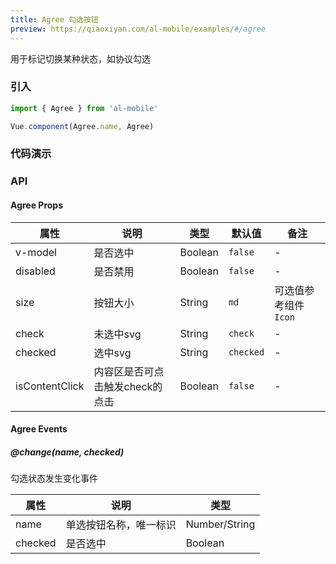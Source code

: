 ```yaml
---
title: Agree 勾选按钮
preview: https://qiaoxiyan.com/al-mobile/examples/#/agree
---
```


用于标记切换某种状态，如协议勾选

### 引入

```javascript
import { Agree } from 'al-mobile'

Vue.component(Agree.name, Agree)
```

### 代码演示
<!-- DEMO -->

### API

#### Agree Props
|属性 | 说明 | 类型 | 默认值 | 备注 |
|----|-----|------|------|------|
|v-model|是否选中|Boolean|`false`|-|
|disabled|是否禁用|Boolean|`false`|-|
|size|按钮大小|String|`md`|可选值参考组件`Icon`|
|check|未选中svg|String|`check`|-|
|checked|选中svg|String|`checked`|-|
|isContentClick|内容区是否可点击触发check的点击|Boolean|`false`|-|

#### Agree Events

##### @change(name, checked)
勾选状态发生变化事件

|属性 | 说明 | 类型 |
|----|-----|------|
|name|单选按钮名称，唯一标识|Number/String|
|checked|是否选中|Boolean|
